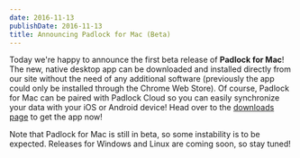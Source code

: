 ```yaml
---
date: 2016-11-13
publishDate: 2016-11-13
title: Announcing Padlock for Mac (Beta)
---
```


Today we're happy to announce the first beta release of **Padlock for Mac**! The
new, native desktop app can be downloaded and installed directly from our site
without the need of any additional software (previously the app could only be
installed through the Chrome Web Store). Of course, Padlock for Mac can be
paired with Padlock Cloud so you can easily synchronize your data with your iOS
or Android device! Head over to the <a href="/downloads/">downloads page</a> to
get the app now!

Note that Padlock for Mac is still in beta, so some instability is to be
expected. Releases for Windows and Linux are coming soon, so stay tuned!
